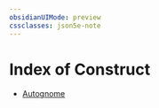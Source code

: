 ```yaml
---
obsidianUIMode: preview
cssclasses: json5e-note
---
```

# Index of Construct

- [Autognome](autognome-bam.md)

